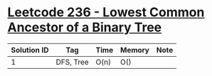 # [Leetcode 236 - Lowest Common Ancestor of a Binary Tree](https://leetcode.com/problems/lowest-common-ancestor-of-a-binary-tree/)

| Solution ID | Tag | Time | Memory | Note |
| ----------- | --- | ---- | ------ | ---- |
| 1 | DFS, Tree | O(n) | O()
